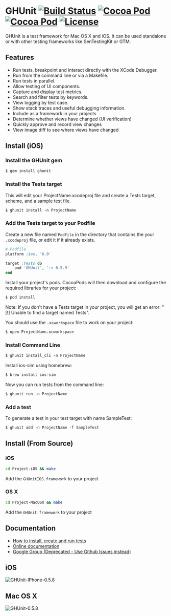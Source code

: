 # GHUnit [![Build Status](https://travis-ci.org/gh-unit/gh-unit.png)](https://travis-ci.org/gh-unit/gh-unit) [![Cocoa Pod](https://cocoapod-badges.herokuapp.com/v/GHUnit/badge.png)](http://gh-unit.github.io/gh-unit/) [![Cocoa Pod](https://cocoapod-badges.herokuapp.com/p/GHUnit/badge.png)](http://gh-unit.github.io/gh-unit/) [![License](https://go-shields.herokuapp.com/license-MIT-blue.png)](http://opensource.org/licenses/MIT)

GHUnit is a test framework for Mac OS X and iOS.
It can be used standalone or with other testing frameworks like SenTestingKit or GTM.

## Features

- Run tests, breakpoint and interact directly with the XCode Debugger.
- Run from the command line or via a Makefile.
- Run tests in parallel.
- Allow testing of UI components.
- Capture and display test metrics.
- Search and filter tests by keywords.
- View logging by test case.
- Show stack traces and useful debugging information.
- Include as a framework in your projects
- Determine whether views have changed (UI verification)
- Quickly approve and record view changes
- View image diff to see where views have changed

## Install (iOS)

### Install the GHUnit gem

```xml
$ gem install ghunit
```

### Install the Tests target

This will edit your ProjectName.xcodeproj file and create a Tests target, scheme, and a sample test file.

```xml
$ ghunit install -n ProjectName
```

### Add the Tests target to your Podfile

Create a new file named `Podfile` in the directory that contains the your `.xcodeproj` file, or edit it if it already exists.

```ruby
# Podfile
platform :ios, '6.0'

target :Tests do
	pod 'GHUnit', '~> 0.5.9'
end
```

Install your project's pods. CocoaPods will then download and configure the required libraries for your project:
```xml
$ pod install
```

Note: If you don't have a Tests target in your project, you will get an error: "[!] Unable to find a target named Tests".

You should use the `.xcworkspace` file to work on your project:
```xml
$ open ProjectName.xcworkspace
```

### Install Command Line

```xml
$ ghunit install_cli -n ProjectName
```

Install ios-sim using homebrew:

```xml
$ brew install ios-sim
```

Now you can run tests from the command line:

```xml
$ ghunit run -n ProjectName
```

### Add a test

To generate a test in your test target with name SampleTest:

```xml
$ ghunit add -n ProjectName -f SampleTest
```


## Install (From Source)

### iOS
```bash
cd Project-iOS && make
```

Add the `GHUnitIOS.framework` to your project

### OS X
```bash
cd Project-MacOSX && make
```
Add the `GHUnit.framework` to your project

## Documentation

- [How to install, create and run tests](http://gh-unit.github.io/gh-unit/docs/index.html)
- [Online documentation](http://gh-unit.github.io/gh-unit/)
- [Google Group (Deprecated - Use Github Issues instead)](http://groups.google.com/group/ghunit)

## iOS

![GHUnit-IPhone-0.5.8](https://raw.github.com/gh-unit/gh-unit/master/Documentation/images/ios.png)

## Mac OS X

![GHUnit-0.5.8](https://raw.github.com/gh-unit/gh-unit/master/Documentation/images/macosx01.png)

